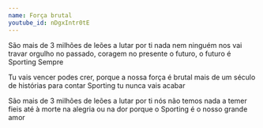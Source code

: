 ```yaml
---
name: Força brutal
youtube_id: nDgxIntr0tE
---
```


São mais de 3 milhões
de leões a lutar por ti
nada nem ninguém nos vai travar
orgulho no passado, coragem no presente
o futuro, o futuro é Sporting Sempre

Tu vais vencer podes crer,
porque a nossa força é brutal
mais de um século de histórias para contar
Sporting tu nunca vais acabar

São mais de 3 milhões
de leões a lutar por ti
nós não temos nada a temer
fieis até à morte
na alegria ou na dor
porque o Sporting é o nosso grande amor
